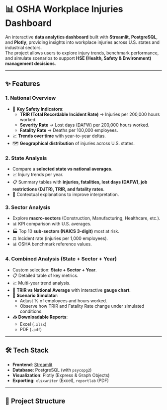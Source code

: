 # 📊 OSHA Workplace Injuries Dashboard

An interactive **data analytics dashboard** built with **Streamlit**, **PostgreSQL**, and **Plotly**, providing insights into workplace injuries across U.S. states and industrial sectors.  
The project allows users to explore injury trends, benchmark performance, and simulate scenarios to support **HSE (Health, Safety & Environment) management decisions**.

---

## ✨ Features

### 1. National Overview
- 📌 **Key Safety Indicators**:
  - **TRIR (Total Recordable Incident Rate)** → Injuries per 200,000 hours worked.
  - **Severity Rate** → Lost days (DAFW) per 200,000 hours worked.
  - **Fatality Rate** → Deaths per 100,000 employees.
- 📈 **Trends over time** with year-to-year deltas.
- 🗺️ **Geographical distribution** of injuries across U.S. states.

### 2. State Analysis
- Compare a **selected state vs national averages**.
- 📈 Injury trends per year.
- 📋 Summary tables with **injuries, fatalities, lost days (DAFW), job restrictions (DJTR), TRIR, and fatality rates**.
- 🔎 Contextual explanations to improve interpretation.

### 3. Sector Analysis
- Explore **macro-sectors** (Construction, Manufacturing, Healthcare, etc.).
- 📊 KPI comparison with U.S. averages.
- 🏭 Top 10 **sub-sectors (NAICS 3-digit)** most at risk.
- ⚖️ Incident rate (injuries per 1,000 employees).
- 📊 OSHA benchmark reference values.

### 4. Combined Analysis (State + Sector + Year)
- Custom selection: **State + Sector + Year**.
- 📋 Detailed table of key metrics.
- 📈 Multi-year trend analysis.
- 📌 **TRIR vs National Average** with interactive **gauge chart**.
- 🧪 **Scenario Simulator**:
  - Adjust % of employees and hours worked.
  - Observe how TRIR and Fatality Rate change under simulated conditions.
- 📥 **Downloadable Reports**:
  - Excel (`.xlsx`)  
  - PDF (`.pdf`)

---

## 🛠️ Tech Stack

- **Frontend**: [Streamlit](https://streamlit.io/)  
- **Database**: PostgreSQL (with `psycopg2`)  
- **Visualization**: Plotly (Express & Graph Objects)  
- **Exporting**: `xlsxwriter` (Excel), `reportlab` (PDF)  

---

## 📂 Project Structure